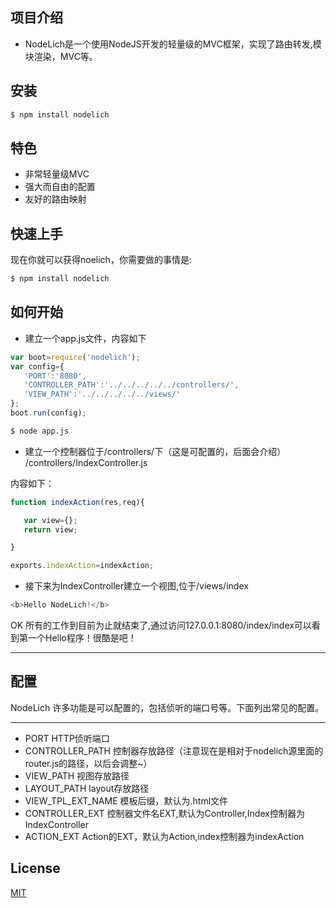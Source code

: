 ## 项目介绍
- NodeLich是一个使用NodeJS开发的轻量级的MVC框架，实现了路由转发,模块渲染，MVC等。


## 安装

```bash
$ npm install nodelich
```
## 特色

  * 非常轻量级MVC
  * 强大而自由的配置
  * 友好的路由映射

## 快速上手

现在你就可以获得noelich，你需要做的事情是:

```bash
$ npm install nodelich

```

## 如何开始

- 建立一个app.js文件，内容如下
 ```js
var boot=require('nodelich');
var config={
	'PORT':'8080',
	'CONTROLLER_PATH':'../../../../../controllers/',
	'VIEW_PATH':'../../../../../views/'
};
boot.run(config);

```

```bash
$ node app.js

```

- 建立一个控制器位于/controllers/下（这是可配置的，后面会介绍）
/controllers/IndexController.js

内容如下：

 ```js
function indexAction(res,req){

	var view={};
	return view;

}

exports.indexAction=indexAction;

 ```
 - 接下来为IndexController建立一个视图,位于/views/index


 ```js
<b>Hello NodeLich!</b>

 ```

 OK 所有的工作到目前为止就结束了,通过访问127.0.0.1:8080/index/index可以看到第一个Hello程序！很酷是吧！

-----
## 配置

NodeLich 许多功能是可以配置的，包括侦听的端口号等。下面列出常见的配置。

----
- PORT 			    HTTP侦听端口	
- CONTROLLER_PATH   控制器存放路径（注意现在是相对于nodelich源里面的router.js的路径，以后会调整~）
- VIEW_PATH         视图存放路径
- LAYOUT_PATH 		layout存放路径
- VIEW_TPL_EXT_NAME 模板后缀，默认为.html文件
- CONTROLLER_EXT    控制器文件名EXT,默认为Controller,Index控制器为IndexController
- ACTION_EXT		Action的EXT，默认为Action,index控制器为indexAction




## License

  [MIT](LICENSE)







